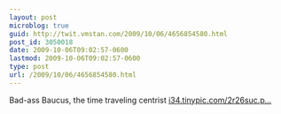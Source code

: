 ```yaml
---
layout: post
microblog: true
guid: http://twit.vmstan.com/2009/10/06/4656854580.html
post_id: 3050018
date: 2009-10-06T09:02:57-0600
lastmod: 2009-10-06T09:02:57-0600
type: post
url: /2009/10/06/4656854580.html
---
```

Bad-ass Baucus, the time traveling centrist [i34.tinypic.com/2r26suc.p...](http://i34.tinypic.com/2r26suc.png)
